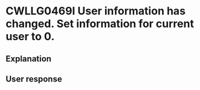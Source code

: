 # CWLLG0469I User information has changed. Set information for current user to 0.

## Explanation

## User response
